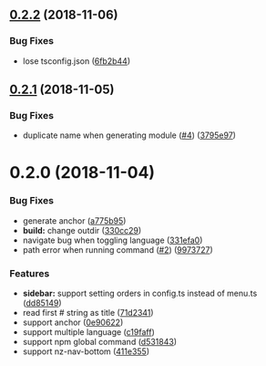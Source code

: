 <a name="0.2.2"></a>
## [0.2.2](https://github.com/ng-alliance/nz-press/compare/0.2.1...0.2.2) (2018-11-06)


### Bug Fixes

* lose tsconfig.json ([6fb2b44](https://github.com/ng-alliance/nz-press/commit/6fb2b44))



## [0.2.1](https://github.com/wenqi73/nz-press/compare/0.2.0...0.2.1) (2018-11-05)


### Bug Fixes

* duplicate name when generating module ([#4](https://github.com/wenqi73/nz-press/issues/4)) ([3795e97](https://github.com/wenqi73/nz-press/commit/3795e97))



<a name="0.2.0"></a>
# 0.2.0 (2018-11-04)


### Bug Fixes

* generate anchor ([a775b95](https://github.com/wenqi73/nz-press/commit/a775b95))
* **build:** change outdir ([330cc29](https://github.com/wenqi73/nz-press/commit/330cc29))
* navigate bug when toggling language ([331efa0](https://github.com/wenqi73/nz-press/commit/331efa0))
* path error when running command ([#2](https://github.com/wenqi73/nz-press/issues/2)) ([9973727](https://github.com/wenqi73/nz-press/commit/9973727))


### Features

* **sidebar:** support setting orders in config.ts instead of menu.ts ([dd85149](https://github.com/wenqi73/nz-press/commit/dd85149))
* read first # string as title ([71d2341](https://github.com/wenqi73/nz-press/commit/71d2341))
* support anchor ([0e90622](https://github.com/wenqi73/nz-press/commit/0e90622))
* support multiple language ([c19faff](https://github.com/wenqi73/nz-press/commit/c19faff))
* support npm global command ([d531843](https://github.com/wenqi73/nz-press/commit/d531843))
* support nz-nav-bottom ([411e355](https://github.com/wenqi73/nz-press/commit/411e355))




